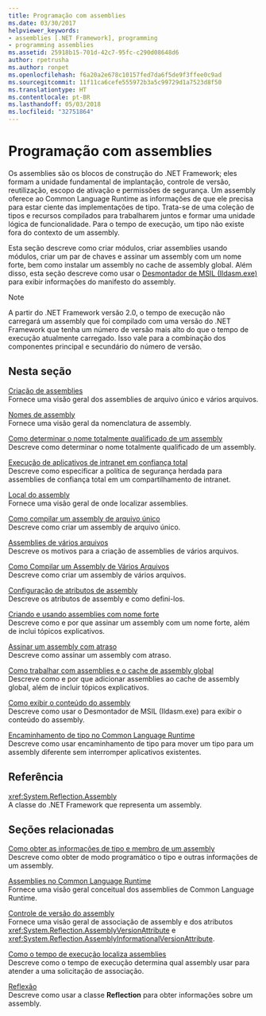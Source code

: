 ```yaml
---
title: Programação com assemblies
ms.date: 03/30/2017
helpviewer_keywords:
- assemblies [.NET Framework], programming
- programming assemblies
ms.assetid: 25918b15-701d-42c7-95fc-c290d08648d6
author: rpetrusha
ms.author: ronpet
ms.openlocfilehash: f6a20a2e678c10157fed7da6f5de9f3ffee0c9ad
ms.sourcegitcommit: 11f11ca6cefe555972b3a5c99729d1a7523d8f50
ms.translationtype: HT
ms.contentlocale: pt-BR
ms.lasthandoff: 05/03/2018
ms.locfileid: "32751864"
---
```

# <a name="programming-with-assemblies"></a>Programação com assemblies
Os assemblies são os blocos de construção do .NET Framework; eles formam a unidade fundamental de implantação, controle de versão, reutilização, escopo de ativação e permissões de segurança. Um assembly oferece ao Common Language Runtime as informações de que ele precisa para estar ciente das implementações de tipo. Trata-se de uma coleção de tipos e recursos compilados para trabalharem juntos e formar uma unidade lógica de funcionalidade. Para o tempo de execução, um tipo não existe fora do contexto de um assembly.  
  
 Esta seção descreve como criar módulos, criar assemblies usando módulos, criar um par de chaves e assinar um assembly com um nome forte, bem como instalar um assembly no cache de assembly global. Além disso, esta seção descreve como usar o [Desmontador de MSIL (Ildasm.exe)](../../../docs/framework/tools/ildasm-exe-il-disassembler.md) para exibir informações do manifesto do assembly.  
  
> [!NOTE]
>  A partir do .NET Framework versão 2.0, o tempo de execução não carregará um assembly que foi compilado com uma versão do .NET Framework que tenha um número de versão mais alto do que o tempo de execução atualmente carregado. Isso vale para a combinação dos componentes principal e secundário do número de versão.  
  
## <a name="in-this-section"></a>Nesta seção  
 [Criação de assemblies](../../../docs/framework/app-domains/create-assemblies.md)  
 Fornece uma visão geral dos assemblies de arquivo único e vários arquivos.  
  
 [Nomes de assembly](../../../docs/framework/app-domains/assembly-names.md)  
 Fornece uma visão geral da nomenclatura de assembly.  
  
 [Como determinar o nome totalmente qualificado de um assembly](../../../docs/framework/app-domains/how-to-determine-assembly-fully-qualified-name.md)  
 Descreve como determinar o nome totalmente qualificado de um assembly.  
  
 [Execução de aplicativos de intranet em confiança total](../../../docs/framework/app-domains/running-intranet-applications-in-full-trust.md)  
 Descreve como especificar a política de segurança herdada para assemblies de confiança total em um compartilhamento de intranet.  
  
 [Local do assembly](../../../docs/framework/app-domains/assembly-location.md)  
 Fornece uma visão geral de onde localizar assemblies.  
  
 [Como compilar um assembly de arquivo único](../../../docs/framework/app-domains/how-to-build-a-single-file-assembly.md)  
 Descreve como criar um assembly de arquivo único.  
  
 [Assemblies de vários arquivos](../../../docs/framework/app-domains/multifile-assemblies.md)  
 Descreve os motivos para a criação de assemblies de vários arquivos.  
  
 [Como Compilar um Assembly de Vários Arquivos](../../../docs/framework/app-domains/how-to-build-a-multifile-assembly.md)  
 Descreve como criar um assembly de vários arquivos.  
  
 [Configuração de atributos de assembly](../../../docs/framework/app-domains/set-assembly-attributes.md)  
 Descreve os atributos de assembly e como defini-los.  
  
 [Criando e usando assemblies com nome forte](../../../docs/framework/app-domains/create-and-use-strong-named-assemblies.md)  
 Descreve como e por que assinar um assembly com um nome forte, além de inclui tópicos explicativos.  
  
 [Assinar um assembly com atraso](../../../docs/framework/app-domains/delay-sign-assembly.md)  
 Descreve como assinar um assembly com atraso.  
  
 [Como trabalhar com assemblies e o cache de assembly global](../../../docs/framework/app-domains/working-with-assemblies-and-the-gac.md)  
 Descreve como e por que adicionar assemblies ao cache de assembly global, além de incluir tópicos explicativos.  
  
 [Como exibir o conteúdo do assembly](../../../docs/framework/app-domains/how-to-view-assembly-contents.md)  
 Descreve como usar o Desmontador de MSIL (Ildasm.exe) para exibir o conteúdo do assembly.  
  
 [Encaminhamento de tipo no Common Language Runtime](../../../docs/framework/app-domains/type-forwarding-in-the-common-language-runtime.md)  
 Descreve como usar encaminhamento de tipo para mover um tipo para um assembly diferente sem interromper aplicativos existentes.  
  
## <a name="reference"></a>Referência  
 <xref:System.Reflection.Assembly>  
 A classe do .NET Framework que representa um assembly.  
  
## <a name="related-sections"></a>Seções relacionadas  
 [Como obter as informações de tipo e membro de um assembly](../../../docs/framework/app-domains/how-to-obtain-type-and-member-information-from-an-assembly.md)  
 Descreve como obter de modo programático o tipo e outras informações de um assembly.  
  
 [Assemblies no Common Language Runtime](../../../docs/framework/app-domains/assemblies-in-the-common-language-runtime.md)  
 Fornece uma visão geral conceitual dos assemblies de Common Language Runtime.  
  
 [Controle de versão do assembly](../../../docs/framework/app-domains/assembly-versioning.md)  
 Fornece uma visão geral de associação de assembly e dos atributos <xref:System.Reflection.AssemblyVersionAttribute> e <xref:System.Reflection.AssemblyInformationalVersionAttribute>.  
  
 [Como o tempo de execução localiza assemblies](../../../docs/framework/deployment/how-the-runtime-locates-assemblies.md)  
 Descreve como o tempo de execução determina qual assembly usar para atender a uma solicitação de associação.  
  
 [Reflexão](../../../docs/framework/reflection-and-codedom/reflection.md)  
 Descreve como usar a classe **Reflection** para obter informações sobre um assembly.
